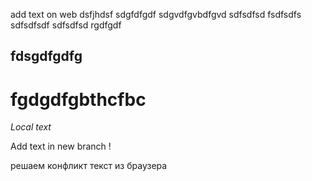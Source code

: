 add text on web
dsfjhdsf
sdgfdfgdf
sdgvdfgvbdfgvd
sdfsdfsd
fsdfsdfs
sdfsdfsdf
sdfsdfsd
rgdfgdf
## fdsgdfgdfg
# fgdgdfgbthcfbc

*Local text*

Add text in new branch !

решаем конфликт текст из браузера
